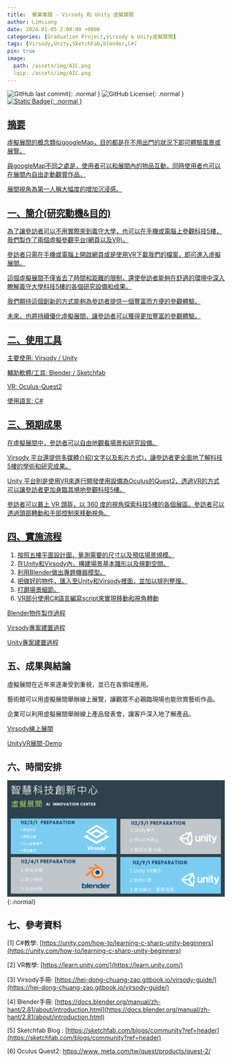 ```yaml
---
title:  畢業專題 - Virsody 和 Unity 虛擬展間
author: LiHsiang
date: 2024-01-05 2:00:00 +0800
categories: [Graduation Project,Virsody & Unity虛擬展間]
tags: [Virsody,Unity,SketchFab,blender,C#]
pin: true
image:
  path: /assets/img/AIC.png
  lqip: /assets/img/AIC.png
---
```

![GitHub last commit](https://img.shields.io/github/last-commit/Xiang511/Virsody-Unity?style=for-the-badge&color=blue){: .normal } 
![GitHub License](https://img.shields.io/github/license/Xiang511/Virsody-Unity?style=for-the-badge&color=blue){: .normal } 
<a href="https://github.com/Xiang511/Virsody-Unity/wiki/Virsody%E5%92%8CUnity%E8%99%9B%E6%93%AC%E5%B1%95%E9%96%93%E5%AF%A6%E4%BD%9C">![Static Badge](https://img.shields.io/badge/Wikipedia-Click%20to%20browse%20our%20wiki%20-Click%20to%20browse%20our%20wiki?style=for-the-badge&logo=wikipedia&color=blue){: .normal }





## 摘要

虛擬展間的概念類似googleMap，目的都是在不用出門的狀況下即可體驗風景或展覽。

與googleMap不同之處是，使用者可以和展間內的物品互動，同時使用者也可以在展間內自由走動觀賞作品，

展間視角為第一人稱大幅度的增加沉浸感。

## 一、簡介(研究動機&目的)
為了讓參訪者可以不用實際來到義守大學，也可以在手機或電腦上參觀科技5樓，我們製作了兩個虛擬參觀平台(網頁以及VR)。

參訪者只需在手機或電腦上開啟網頁或是使用VR下載我們的檔案，即可進入虛擬展間。

這個虛擬展間不僅省去了時間和距離的限制，還使參訪者能夠在舒適的環境中深入瞭解義守大學科技5樓的各個研究設備和成果。

我們期待這個創新的方式能夠為參訪者提供一個豐富而方便的參觀體驗。

未來，也將持續優化虛擬展間，讓參訪者可以獲得更加豐富的參觀體驗。

## 二、使用工具
主要使用: Virsody / Unity

輔助軟體/工具: Blender / Sketchfab

VR: Oculus-Quest2

使用語言: C#

## 三、預期成果
在虛擬展間中，參訪者可以自由地觀看場景和研究設備。

Virsody 平台還提供多媒體介紹(文字以及影片方式)，讓參訪者更全面地了解科技5樓的學術和研究成果。

Unity 平台則是使用VR來進行開發使用設備為Oculus的Quest2，透過VR的方式可以讓參訪者更加身臨其境地參觀科技5樓。

參訪者可以戴上 VR 頭盔，以 360 度的視角探索科技5樓的各個展區。參訪者可以透過頭部轉動和手部控制來移動視角。

## 四、實施流程
1.	按照五樓平面設計圖，量測需要的尺寸以及預估場景規模。
2.	在Unity和Virsody內，構建場景基本雛形以及規劃空間。
3.	利用Blender做出專題機器模型。
4.	把做好的物件，匯入至Unity和Virsody裡面，並加以排列整理。
5.	打磨場景細節。
6.	VR部分使用C#語言編寫script來實現移動和視角轉動

[Blender物件製作過程](https://github.com/Xiang511/Virsody-Unity/wiki/Sketchfab%E6%87%89%E7%94%A8%E8%88%87Blender%E7%89%A9%E4%BB%B6%E8%A3%BD%E4%BD%9C)

[Virsody專案建置過程](https://github.com/Xiang511/Virsody-Unity/wiki/Virsody%E5%B0%88%E6%A1%88%E5%BB%BA%E7%BD%AE%E9%81%8E%E7%A8%8B)

[Unity專案建置過程](https://github.com/Xiang511/Virsody-Unity/wiki/Unity%E5%B0%88%E6%A1%88%E5%BB%BA%E7%BD%AE%E9%81%8E%E7%A8%8B)

## 五、成果與結論

虛擬展間在近年來逐漸受到重視，並已在各領域應用。

藝術館可以用虛擬展間舉辦線上展覽，讓觀眾不必親臨現場也能欣賞藝術作品。

企業可以利用虛擬展間舉辦線上產品發表會，讓客戶深入地了解產品。

[Virsody線上展間](https://virsody.io/r/isu10903070)

[UnityVR展間-Demo](https://www.youtube.com/watch?v=eMP0fmyXkTM)



## 六、時間安排

![](assets/img/ai-innovation.png){:.normal}

## 七、參考資料
[1]	 C#教學: [https://unity.com/how-to/learning-c-sharp-unity-beginners](https://unity.com/how-to/learning-c-sharp-unity-beginners)

[2]	 VR教學: [https://learn.unity.com/](https://learn.unity.com/)

[3]	 Virsody手冊: [https://hei-dong-chuang-zao.gitbook.io/virsody-guide/](https://hei-dong-chuang-zao.gitbook.io/virsody-guide/)

[4]	 Blender手冊: [https://docs.blender.org/manual/zh-hant/2.81/about/introduction.html](https://docs.blender.org/manual/zh-hant/2.81/about/introduction.html)

[5]	Sketchfab Blog : [https://sketchfab.com/blogs/community?ref=header](https://sketchfab.com/blogs/community?ref=header)

[6]	Oculus Quest2: [https://www. meta.com/tw/quest/products/quest-2/](https://www.%20meta.com/tw/quest/products/quest-2/)